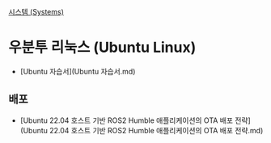 [시스템 (Systems)](../index.md)
# 우분투 리눅스 (Ubuntu Linux)
- [Ubuntu 자습서](Ubuntu 자습서.md)
## 배포
- [Ubuntu 22.04 호스트 기반 ROS2 Humble 애플리케이션의 OTA 배포 전략](Ubuntu 22.04 호스트 기반 ROS2 Humble 애플리케이션의 OTA 배포 전략.md)
